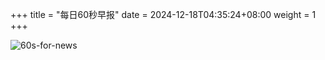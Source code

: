 +++
title = "每日60秒早报"
date = 2024-12-18T04:35:24+08:00
weight = 1
+++

![60s-for-news](/img/zaobao/zaobao.png "由 ALAPI 提供支持")
